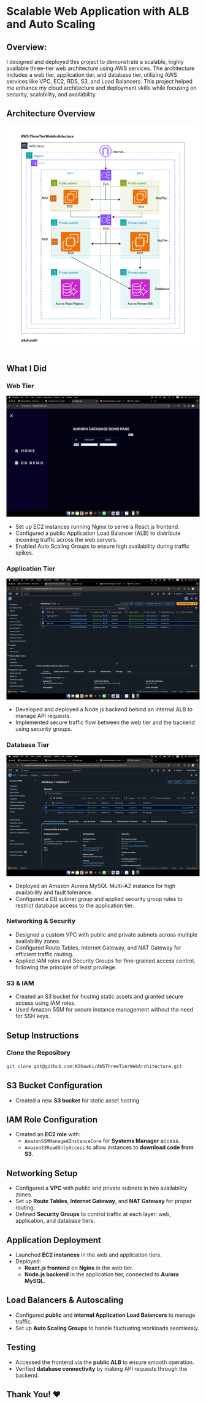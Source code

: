# Scalable Web Application with ALB and Auto Scaling

## Overview:

I designed and deployed this project to demonstrate a scalable, highly available three-tier web architecture using AWS services. The architecture includes a web tier, application tier, and database tier, utilizing AWS services like VPC, EC2, RDS, S3, and Load Balancers. This project helped me enhance my cloud architecture and deployment skills while focusing on security, scalability, and availability.

## Architecture Overview

![Architecture Diagram](Docs/Arch.png)

## What I Did

### Web Tier

![](docs/result.png)

- Set up EC2 instances running Nginx to serve a React.js frontend.
- Configured a public Application Load Balancer (ALB) to distribute incoming traffic across the web servers.
- Enabled Auto Scaling Groups to ensure high availability during traffic spikes.

### Application Tier

![](docs/ec2.png)

- Developed and deployed a Node.js backend behind an internal ALB to manage API requests.
- Implemented secure traffic flow between the web tier and the backend using security groups.

### Database Tier

![](docs/db.png)

- Deployed an Amazon Aurora MySQL Multi-AZ instance for high availability and fault tolerance.
- Configured a DB subnet group and applied security group rules to restrict database access to the application tier.

### Networking & Security

- Designed a custom VPC with public and private subnets across multiple availability zones.
- Configured Route Tables, Internet Gateway, and NAT Gateway for efficient traffic routing.
- Applied IAM roles and Security Groups for fine-grained access control, following the principle of least privilege.

### S3 & IAM

- Created an S3 bucket for hosting static assets and granted secure access using IAM roles.
- Used Amazon SSM for secure instance management without the need for SSH keys.

## Setup Instructions

### Clone the Repository

```bash
git clone git@github.com:KShawki/AWSThreeTierWebArchitecture.git
```

## S3 Bucket Configuration

- Created a new **S3 bucket** for static asset hosting.

## IAM Role Configuration

- Created an **EC2 role** with:
  - `AmazonSSMManagedInstanceCore` for **Systems Manager** access.
  - `AmazonS3ReadOnlyAccess` to allow instances to **download code from S3**.

## Networking Setup

- Configured a **VPC** with public and private subnets in two availability zones.
- Set up **Route Tables**, **Internet Gateway**, and **NAT Gateway** for proper routing.
- Defined **Security Groups** to control traffic at each layer: web, application, and database tiers.

## Application Deployment

- Launched **EC2 instances** in the web and application tiers.
- Deployed:
  - **React.js frontend** on **Nginx** in the web tier.
  - **Node.js backend** in the application tier, connected to **Aurora MySQL**.

## Load Balancers & Autoscaling

- Configured **public** and **internal Application Load Balancers** to manage traffic.
- Set up **Auto Scaling Groups** to handle fluctuating workloads seamlessly.

## Testing

- Accessed the frontend via the **public ALB** to ensure smooth operation.
- Verified **database connectivity** by making API requests through the backend.

## Thank You! ❤️
